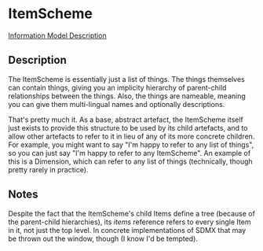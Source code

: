 # ItemScheme
[Information Model Description](../../information_model/Base/ItemScheme.md)

## Description

The ItemScheme is essentially just a list of things. The things themselves can contain things, giving you an implicity hierarchy of parent-child relationships between the things. Also, the things are nameable, meaning you can give them multi-lingual names and optionally descriptions.

That's pretty much it. As a base, abstract artefact, the ItemScheme itself just exists to provide this structure to be used by its child artefacts, and to allow other artefacts to refer to it in lieu of any of its more concrete children. For example, you might want to say "I'm happy to refer to any list of things", so you can just say "I'm happy to refer to any ItemScheme". An example of this is a Dimension, which can refer to any list of things (technically, though pretty rarely in practice).

## Notes

Despite the fact that the ItemScheme's child Items define a tree (because of the parent-child hierarchies), its *items* reference refers to every single Item in it, not just the top level. In concrete implementations of SDMX that may be thrown out the window, though (I know I'd be tempted).